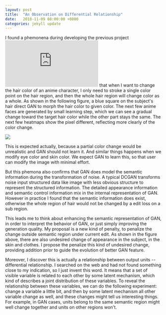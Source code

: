 ```yaml
---
layout: post
title:  "An Observation on Differential Relationship"
date:   2018-11-09 08:00:00 +0800
categories: jekyll update
---
```


I found a phemonena during developing the previous project ![Neural Painter](https://atlantixjj.github.io/jekyll/update/2018/09/01/NeuralPainter.html) that when I want to change the hair color of an anime character, I only need to stroke a single color point on the hair region, and then the whole hair region will change color as a whole. As shown in the following figure, a blue square on the subject's hair direct GAN to morph the hair color to given color. The next few anime faces are generated by small learning step, which we can see a gradual change toward the target hair color while the other part stays the same. The next few heatmaps show the pixel different, reflecting more clearly of the color change.

![]({{site.baseurl}}/assets/differential_relationship.png)

This is expected actually, because a partial color change would be unrealistic and GAN should not learn it. And similar things happens when we modify eye color and skin color. We expect GAN to learn this, so that user can modify the image with minimal effort.

But this phemona also confirms that GAN does model the semantic information during the transformation of noise. A typical DCGAN transforms noise input structured data like image with less obvious structure to represent the structured information. The detailed appearance information and semantic control information mix in the internal representation of GAN. However in practice I found that the semantic information does exist, otherwise the whole region of hair would not be changed by a edit loss on a sub region.

This leads me to think about enhancing the semantic representation of GAN, in order to interpret the behavior of GAN, or just simply improving the generation quality. My proposal is a new kind of penalty, to penalize the change outside semantic region under current edit. As shown in the figure above, there are also undesired change of appearance in the subject, in the skin and clothes. I propose the penalize this kind of undesired change, providing addition prior to guide the evolution of better GAN feature.

Moreover, I discover this is actually a relationship between output units -- differential relationship. I searched on the web and had not found something close to my indication, so I just invent this word. It means that a set of visible variable is related to each other by some latent mechanism, which kind of describes a joint distribution of these variables. To reveal the relationship between these variables, we can do the following experiment: change a variable a little bit, and then by some latent mechanism all other variable change as well, and these changes might tell us interesting things. For example, in GAN cases, units belong to the same semantic region might well change together and units on other regions won't.